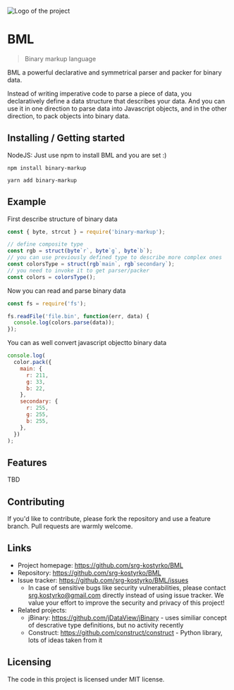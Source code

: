![Logo of the project](https://raw.githubusercontent.com/jehna/readme-best-practices/master/sample-logo.png)

# BML

> Binary markup language

BML a powerful declarative and symmetrical parser and packer for binary data.

Instead of writing imperative code to parse a piece of data, you declaratively define a data structure that describes your data. And you can use it in one direction to parse data into Javascript objects, and in the other direction, to pack objects into binary data.

## Installing / Getting started

NodeJS: Just use npm to install BML and you are set :)

```shell
npm install binary-markup
```

```shell
yarn add binary-markup
```

## Example

First describe structure of binary data

```javascript
const { byte, strcut } = require('binary-markup');

// define composite type
const rgb = struct(byte`r`, byte`g`, byte`b`);
// you can use previously defined type to describe more complex ones
const colorsType = struct(rgb`main`, rgb`secondary`);
// you need to invoke it to get parser/packer
const colors = colorsType();
```

Now you can read and parse binary data

```javascript
const fs = require('fs');

fs.readFile('file.bin', function(err, data) {
  console.log(colors.parse(data));
});
```

You can as well convert javascript objectto binary data

```javascript
console.log(
  color.pack({
    main: {
      r: 211,
      g: 33,
      b: 22,
    },
    secondary: {
      r: 255,
      g: 255,
      b: 255,
    },
  })
);
```

## Features

TBD

## Contributing

If you'd like to contribute, please fork the repository and use a feature
branch. Pull requests are warmly welcome.

## Links

- Project homepage: https://github.com/srg-kostyrko/BML
- Repository: https://github.com/srg-kostyrko/BML
- Issue tracker: https://github.com/srg-kostyrko/BML/issues
  - In case of sensitive bugs like security vulnerabilities, please contact
    srg.kostyrko@gmail.com directly instead of using issue tracker. We value your effort
    to improve the security and privacy of this project!
- Related projects:
  - jBinary: https://github.com/jDataView/jBinary - uses similiar concept of descrative type definitions, but no activity recently
  - Construct: https://github.com/construct/construct - Python library, lots of ideas taken from it

## Licensing

The code in this project is licensed under MIT license.
